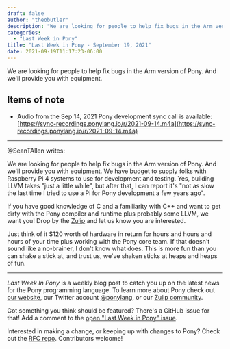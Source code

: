 ```yaml
---
draft: false
author: "theobutler"
description: "We are looking for people to help fix bugs in the Arm version of Pony. And we'll provide you with equipment."
categories:
  - "Last Week in Pony"
title: "Last Week in Pony - September 19, 2021"
date: 2021-09-19T11:17:23-06:00
---
```


We are looking for people to help fix bugs in the Arm version of Pony. And we'll provide you with equipment.

<!--more-->

## Items of note

- Audio from the Sep 14, 2021 Pony development sync call is available: [https://sync-recordings.ponylang.io/r/2021-09-14.m4a](https://sync-recordings.ponylang.io/r/2021-09-14.m4a)

---

@SeanTAllen writes:

We are looking for people to help fix bugs in the Arm version of Pony. And we'll provide you with equipment. We have budget to supply folks with Raspberry Pi 4 systems to use for development and testing. Yes, building LLVM takes "just a little while", but after that, I can report it's "not as slow the last time I tried to use a Pi for Pony development a few years ago".

If you have good knowledge of C and a familiarity with C++ and want to get dirty with the Pony compiler and runtime plus probably some LLVM, we want you! Drop by the [Zulip](https://ponylang.zulipchat.com/#narrow/stream/192795-contribute-to.20Pony) and let us know you are interested.

Just think of it $120 worth of hardware in return for hours and hours and hours of your time plus working with the Pony core team. If that doesn't sound like a no-brainer, I don't know what does. This is more fun than you can shake a stick at, and trust us, we've shaken sticks at heaps and heaps of fun.

---

_Last Week In Pony_ is a weekly blog post to catch you up on the latest news for the Pony programming language. To learn more about Pony check out [our website](https://ponylang.io), our Twitter account [@ponylang](https://twitter.com/ponylang), or our [Zulip community](https://ponylang.zulipchat.com).

Got something you think should be featured? There's a GitHub issue for that! Add a comment to the [open "Last Week in Pony" issue](https://github.com/ponylang/ponylang.github.io/issues?q=is%3Aissue+is%3Aopen+label%3Alast-week-in-pony).

Interested in making a change, or keeping up with changes to Pony? Check out the [RFC repo](https://github.com/ponylang/rfcs). Contributors welcome!
